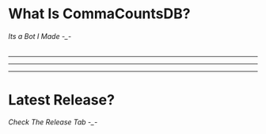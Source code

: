 # What Is CommaCountsDB?

###### Its a Bot I Made -_-



_____________________________
-----------------------------
_____________________________



# Latest Release?

###### Check The Release Tab -_-
